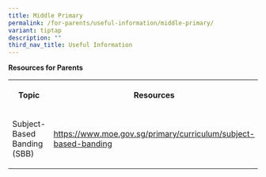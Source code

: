 ```yaml
---
title: Middle Primary
permalink: /for-parents/useful-information/middle-primary/
variant: tiptap
description: ""
third_nav_title: Useful Information
---
```

<p><strong>Resources for Parents</strong>
</p>
<table style="minWidth: 50px">
<colgroup>
<col>
<col>
</colgroup>
<tbody>
<tr>
<th rowspan="1" colspan="1">
<p>Topic</p>
</th>
<th rowspan="1" colspan="1">
<p>Resources</p>
</th>
</tr>
<tr>
<td rowspan="1" colspan="1">
<p>Subject-Based Banding (SBB)</p>
</td>
<td rowspan="1" colspan="1">
<p><a href="https://www.moe.gov.sg/primary/curriculum/subject-based-banding" rel="noopener noreferrer nofollow" target="_blank">https://www.moe.gov.sg/primary/curriculum/subject-based-banding</a>
</p>
</td>
</tr>
</tbody>
</table>
<p></p>